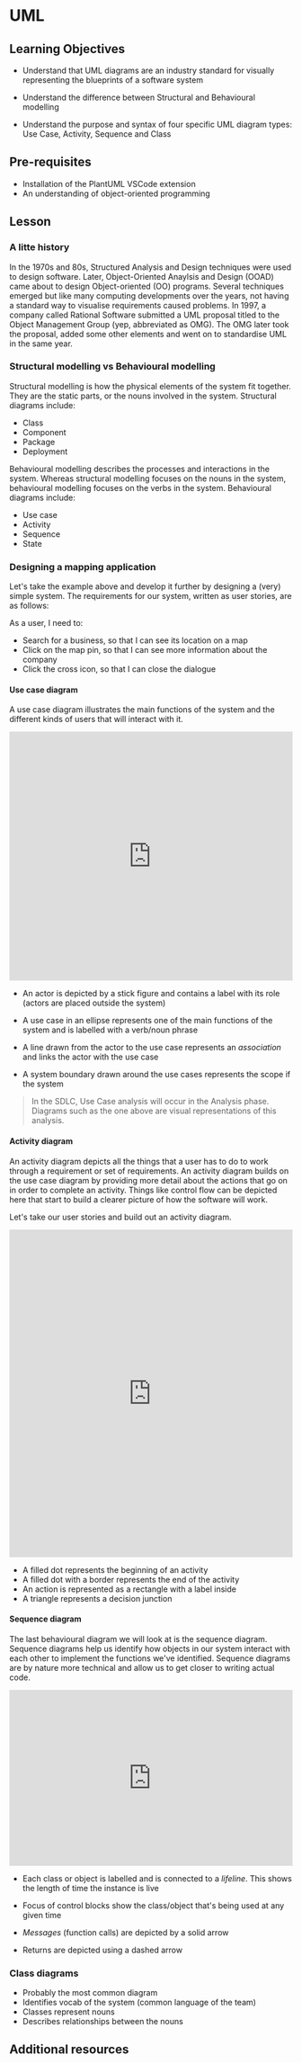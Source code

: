 # UML

## Learning Objectives

- Understand that UML diagrams are an industry standard for visually representing the blueprints of a software system

- Understand the difference between Structural and Behavioural modelling

- Understand the purpose and syntax of four specific UML diagram types: Use Case, Activity, Sequence and Class

## Pre-requisites

- Installation of the PlantUML VSCode extension
- An understanding of object-oriented programming

## Lesson

### A litte history

In the 1970s and 80s, Structured Analysis and Design techniques were used to design software. Later, Object-Oriented Anaylsis and Design (OOAD) came about to design Object-oriented (OO) programs. Several techniques emerged but like many computing developments over the years, not having a standard way to visualise requirements caused problems. In 1997, a company called Rational Software submitted a UML proposal titled to the Object Management Group (yep, abbreviated as OMG). The OMG later took the proposal, added some other elements and went on to standardise UML in the same year.

### Structural modelling vs Behavioural modelling

Structural modelling is how the physical elements of the system fit together. They are the static parts, or the nouns involved in the system. Structural diagrams include:

- Class
- Component
- Package
- Deployment

Behavioural modelling describes the processes and interactions in the system. Whereas structural modelling focuses on the nouns in the system, behavioural modelling focuses on the verbs in the system. Behavioural diagrams include:

- Use case
- Activity
- Sequence
- State

### Designing a mapping application

Let's take the example above and develop it further by designing a (very) simple system. The requirements for our system, written as user stories, are as follows:

As a user, I need to:

- Search for a business, so that I can see its location on a map
- Click on the map pin, so that I can see more information about the company
- Click the cross icon, so that I can close the dialogue

#### Use case diagram

A use case diagram illustrates the main functions of the system and the different kinds of users that will interact with it.

<iframe frameborder="0" style="width:100%;height:443px;" src="https://viewer.diagrams.net/?highlight=0000ff&edit=_blank&layers=1&nav=1&title=usecase_map.drawio#RzVfbbqMwEP2aPHbFLQl9bJO2%2B9BK1Walvbw5MAUrxkbGubBfv0OwCWDSNlUveUH2sRmPz5kZ2yN%2Flu3uJMnTBxEDG3lOvBv585HnTYMxfiugrIHAndZAImlcQ%2B4BWNB%2FoEFHo2saQ9GZqIRgiuZdMBKcQ6Q6GJFSbLvTngTrrpqTBCxgERFmo79orNIaDcfOAf8ONEnNyq6jRzJiJmugSEksti3Ivxn5MymEqlvZbgas4s7wUv93e2S0cUwCV6%2F5YX5Rrm7hnk%2FH85%2BTv3m6SVfiQlvZELbWG56tCyUykNppVRom0P%2B8aq4zdhUpIUf%2B9QakosjVPVkCexQFVVRwnLIUCm20JlwxmlQDSuSIpipj2HGxKdaKUQ6zRj0HQXtnxk00B7sWpHd6B%2BixkiVOMaNGIB12Xqj724OIvobSln4TjREdNklj%2BcAsNjS5JxA9toheAJFRitiy8puTDNAwExHZk9hnH5fAkMfO9TalChY5iaqRLSZdl9F3IM%2Fvkef6NnmuN8Be%2BFHsTSz2bIJ4fFXlO%2Fa44NAlBbmQ5e8qvL45l6EB%2FuyB0A8MMN%2FpCKx7Zbv3CJLiZjAxXghSRWQC6uVQgLhTeWw1WmyPB8g2mASGIbPp1qshBfQKj4Kix43YTaXtZ4oxUYi1jED%2F1a4vPUP9qGkMG0M1MZahfUA02357jEztUsZotNqX4rySip5XVg2VpM%2FNqnCAMYFsGMZiSphIcOycaAu%2BvBi59qF5WjV6e%2BkIz7p0NFKdXDomRzT%2BpNLhel%2Bm6PS8FXUv36ho0Df0uYp6r1C02NKMkb2UBbqj9OPjnW6gXv8S5dp1y3cGpAy8ZwqXXu4HXpYJTxictt5Q5AS91QjDOw4nCvBuzuPiQ8Sxr3MP%2BwOn2F%2BJKU%2BqdlkoyCzRkH3Vzb1CSbHCFwSrniQmN58oYz2I6DcIgyc18DTJaByzY0earLiA%2BOOi43LgUJsOqPVcbBw51LB7eGTWEh5e6v7Nfw%3D%3D"></iframe>

- An actor is depicted by a stick figure and contains a label with its role (actors are placed outside the system)

- A use case in an ellipse represents one of the main functions of the system and is labelled with a verb/noun phrase

- A line drawn from the actor to the use case represents an _association_ and links the actor with the use case

- A system boundary drawn around the use cases represents the scope if the system

> In the SDLC, Use Case analysis will occur in the Analysis phase. Diagrams such as the one above are visual representations of this analysis.

#### Activity diagram

An activity diagram depicts all the things that a user has to do to work through a requirement or set of requirements. An activity diagram builds on the use case diagram by providing more detail about the actions that go on in order to complete an activity. Things like control flow can be depicted here that start to build a clearer picture of how the software will work.

Let's take our user stories and build out an activity diagram.

<iframe frameborder="0" style="width:100%;height:583px;" src="https://viewer.diagrams.net/?highlight=0000ff&edit=_blank&layers=1&nav=1&title=activity_diagram.drawio#R5Vlde9smFP41vqwfSejDuUydrlv7dNuzrFtzSSVssWChIVzb%2B%2FUDCSQByqy4iu21uXDEAR3gPe%2F5AM3AcrN%2Fy2CZf6AZIrPAy%2FYzcDcLgiSMxK8UHBpB6CeNYM1w1oj8TnCP%2F0FK6CnpFmeoMgZySgnHpSlMaVGglBsyyBjdmcNWlJizlnCNHMF9Cokr%2FRNnPFdSP77pOn5EeJ2rqRdB3HR8hunjmtFtoeabBWBV%2FzXdG6h1qY1WOczoricCb2ZgySjlzdNmv0REQqtha9774Ynedt0MFXzMC8Xyrz8%2BgXcffwn44uGnD%2BXv7%2F3tq1gt7gskWwXIPYIszeUGD%2BKngBskdBKaQo5pobbCDxq%2BGgAkp%2FBn4PUuxxzdlzCVvTvBFyHL%2BYaobjUXYhztn9yF32IjKIfoBnEmF6JeCBLFt4OmkdrBrmc8DXnes5veKVR8WbeqO8zEg4LtORD6DoQOSqjIbiVXRSslsKpwagKD9ph%2FEs%2FePFKth17Pndy7pxsH3SjE6nsvyeZDv697rW7p95rFocxxC8sEwg8hWyN%2BlD2urXq2iAZMoWUMEUGqL%2BY6huyjZviVYrHClgoAmFQILQtXdMtSpF7qO4alJ9QUOlj00YoaHBxFNVvaXX8FgYLjBGI53XzeVmdxMRD488CEtg1iPcsGyTxybWsbYTo3CwdQiomY9vWK1ubs4Ir%2F3lLd8aqqU86tGOB75b7rFE9r%2Bf9nWlOx2hJeaY1ihY3SZohjDgEuN3GvOKOPaEkJZUJS0ALJ%2BTEhlggSvC5Ek6CV1CANhUUyulXiDc4yOcmgmbtY601k6cRkfpuUe2YOBxzYdpDpjHzzrFiqMHXofzy4XSpmhaGF%2BMlBy1Lkg%2FMGreR5Wc%2B1lE55fi%2FhdelvOOWNT10NjEeD7sVSV2TRwK5OTqWBw6eXpsGI3HW0%2BNGFjG%2BUMV1V860XMkd9eSwbIkvRzZnJEE9AhqushI%2BHE28s0y4bdxZWuPBOZJpde7eVwxGqCdvDQ29YKQdU%2F7Fgax7%2FxjjkiodG47Q8ThweLwlOH%2BtTfSkZgq%2FvIAwGSvTzHoSTxWXcf%2FKqYIQbNxS5FjcGJ1eRwIoH584Yz6v3r5Ey18WE8NRC0rlMOXMhqfdhxFxaoauOuS1IF4u5i5e6FflNX4h4q%2FqK%2Bzu7GLGPVYlr6LNejCyiCQJlWyZf7Jy1WFw0WIJwHseGYaPTC2BXl%2B3lLx0yxxy3CMFl9ZTf9MgBq7L5urbCe%2BlJhovOAuDVf1NdMAdzq6yPHPcKBi6XtWx693Ir%2Fv8LlCaQ0UCgGkpILxeoxhwCJkFS5Y0MMzFGfpoEd8J55aanAdbMAFHsUhQMAGtf3YwAVjS7r8BNcOi%2BtIM3%2FwI%3D"></iframe>

- A filled dot represents the beginning of an activity
- A filled dot with a border represents the end of the activity
- An action is represented as a rectangle with a label inside
- A triangle represents a decision junction

#### Sequence diagram

The last behavioural diagram we will look at is the sequence diagram. Sequence diagrams help us identify how objects in our system interact with each other to implement the functions we've identified. Sequence diagrams are by nature more technical and allow us to get closer to writing actual code.

<iframe frameborder="0" style="width:100%;height:313px;" src="https://viewer.diagrams.net/?highlight=0000ff&edit=_blank&layers=1&nav=1&title=sequence.drawio#R7VnbTuMwEP2aSrsPSLm0tDzSctMKJLRIXB6dZJpYOHHWcXrh63ecOLemKaGiLCu1D9Q%2Btsf2nDP2mA7sWbi6FiQO7rgHbGAZ3mpgXwwsazwc4V8FrHNgaI5zwBfUyyGzAh7oG2jQ0GhKPUgaHSXnTNK4Cbo8isCVDYwIwZfNbnPOmrPGxIcW8OAS1kafqCcDjZqGUTXcAPUDPfVkpBsc4r76gqeRnm9g2fPskzeHpLCl%2BycB8fiyBtmXA3smOJd5KVzNgCnXFm7Lx111tJbrFhDJPgPGDnGI6Q4d1xrPh45xYuUWFoSl2hd3JEbgAcSCuqBXLdeFp3ADsSqmIbulc2A0wto0BkFDkCCwhWn4vsKmy4BKeIiJq4YuUUKIBTJkWDOxiLRKgkNEWWeMxAl1slkNRAS4qUjoAn5DkqtHoTyVaqZZqYqsq2IDPG2qdLiR2Q2pq8uMOMCmJX0zzriaPuLZhhIp%2BGupBWVojmu8IiFlSuKPIDwSEQ1rPZvI5pQw6kdYcZGQbOtthjRpCxASVjVIM3YNHN0m1thFt1pDrR4dXRNdXdakWig1qKnULsKL6PDwS9OVRLCgVdJTMYXRmmRaKqlxG3MayWz%2B0XQwutgQCxcy4D6PCKvLpaLQ%2BJ4UdoZRb06LE3O9wV%2BD0zalk09g9PJlTJ7enlOYTX89nt15N48Jsnp6cFY73N%2FhuT4O7%2Btdq6d3hwfz7niLd0%2BZ1F5puPn0T8qLhpP8sDvHDqYVr6pGLPnq2weJJ2LKZPLjZ2ERV5gbzbu0aAQP7z5drZi6rND60VwEA4O5MpbgGU4j%2FzarXahogcg7VzcwVh3G3ddW%2BCKHYv2szWWVF92yUxBqlc2EgAjcbQ8J76MbAYxIvF6amcUWGeih90r%2Fld5GzQPa3AzThKfCBT2o0hI6jqxr3XRUdU4z2T5NpczcYKXTcof7HfV2S7W33EU%2F8eiYIXyrDGFofKsMoa2bY4Zgf5jTjQzB%2Bro7rLX4yfZXwjHy%2F3nkm98q8s%2BOgd8ZO4d%2BGpgHiXzTbFGaABFuoPLNbmrVbqlL2Ll2mMOl5OH2dLFMEMts8aUXiz05q6e7wBy%2BrGe6GYANxXp3BWWexO1Wfj1J7Xw5b6S2n56Nlv9tKhR01i8d%2FYyU0Ry29CIg4WwBRep4FM5WUexWjv01yrHHTeWUD%2BfPV872J9yH7o8%2BWuExYNPUI0lQ3vvYrHmefPgV%2BlF67cPwtPESbGV9HTy1DRnvGMpleTjC25nlf8D4zlidHOZM32DctvZk3DLeMbQ341itfsjIu1c%2FFtmXfwE%3D"></iframe>

- Each class or object is labelled and is connected to a _lifeline_. This shows the length of time the instance is live

- Focus of control blocks show the class/object that's being used at any given time

- _Messages_ (function calls) are depicted by a solid arrow

- Returns are depicted using a dashed arrow

### Class diagrams

- Probably the most common diagram
- Identifies vocab of the system (common language of the team)
- Classes represent nouns
- Describes relationships between the nouns

## Additional resources
